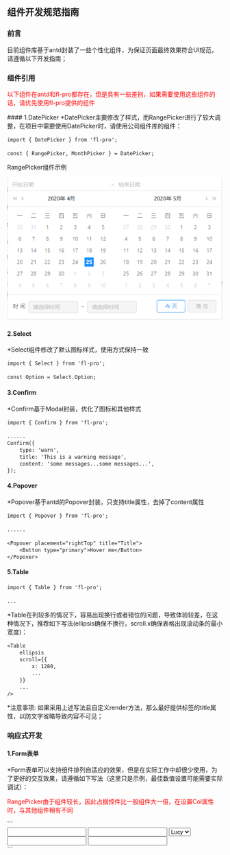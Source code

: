## 组件开发规范指南

### 前言
目前组件库基于antd封装了一些个性化组件，为保证页面最终效果符合UI规范，请遵循以下开发指南；

### 组件引用

<p style="color:red;">以下组件在antd和fl-pro都存在，但是具有一些差别，如果需要使用这些组件的话，请优先使用fl-pro提供的组件</p>
#### 1.DatePicker
*DatePicker主要修改了样式，而RangePicker进行了较大调整，在项目中需要使用DatePicker时，请使用公司组件库的组件：

```
import { DatePicker } from 'fl-pro';

const { RangePicker, MonthPicker } = DatePicker;
```

RangePicker组件示例

<img src="./rangePicker.png">

#### 2.Select
*Select组件修改了默认图标样式，使用方式保持一致

```
import { Select } from 'fl-pro';

const Option = Select.Option;
```

#### 3.Confirm
*Confirm基于Modal封装，优化了图标和其他样式
```
import { Confirm } from 'fl-pro';

......
Confirm({
	type: 'warn',
	title: 'This is a warning message',
	content: 'some messages...some messages...',
});
```

#### 4.Popover
*Popover基于antd的Popover封装，只支持title属性，去掉了content属性

```
import { Popover } from 'fl-pro';

......

<Popover placement="rightTop" title="Title">
    <Button type="primary">Hover me</Button>
</Popover>
```

#### 5.Table

```
import { Table } from 'fl-pro';

...
```

*Table在列较多的情况下，容易出现换行或者错位的问题，导致体验较差，在这种情况下，推荐如下写法(ellipsis确保不换行，scroll.x确保表格出现滚动条的最小宽度)：

```
<Table
    ellipsis
    scroll={{
        x: 1280,
        ...
    }}
    ...
/>
```

*注意事项: 如果采用上述写法且自定义render方法，那么最好提供标签的title属性，以防文字省略导致内容不可见；

### 响应式开发

#### 1.Form表单

*Form表单可以支持组件排列自适应的效果，但是在实际工作中却很少使用，为了更好的交互效果，请遵循如下写法（这里只是示例，最佳数值设置可能需要实际调试）：

<p style="color:red;">RangePicker由于组件较长，因此占据控件比一般组件大一倍，在设置Col属性时，与其他组件稍有不同</p>
```
<Form layout="inline">
    <Row gutter={{
        sm: 16,
        md: 24,
    }}>
        <Col xs={24} sm={16} md={12} lg={8} xl={8}>
            <Form.Item label="日期">
                <RangePicker showTime />
            </Form.Item>
        </Col>
        <Col xs={12} sm={8} md={6} lg={4} xl={4}>
            <Form.Item label="a">
                <Input />
            </Form.Item>
        </Col>
        <Col xs={12} sm={8} md={6} lg={4} xl={4}>
            <Form.Item label="aaaa">
                <Input />
            </Form.Item>
        </Col>
        <Col xs={12} sm={8} md={6} lg={4} xl={4}>
            <Form.Item label="ab">
                <Select defaultValue="lucy">
                    <Option value="lucy">Lucy</Option>
                </Select>
            </Form.Item>
        </Col>
        <Col xs={12} sm={8} md={6} lg={4} xl={4}>
            <Form.Item label="a">
                <Input />
            </Form.Item>
        </Col>
        <Col xs={12} sm={8} md={6} lg={4} xl={4}>
            <Form.Item label="a">
                <Input />
            </Form.Item>
        </Col>
    </Row>
</Form>
```